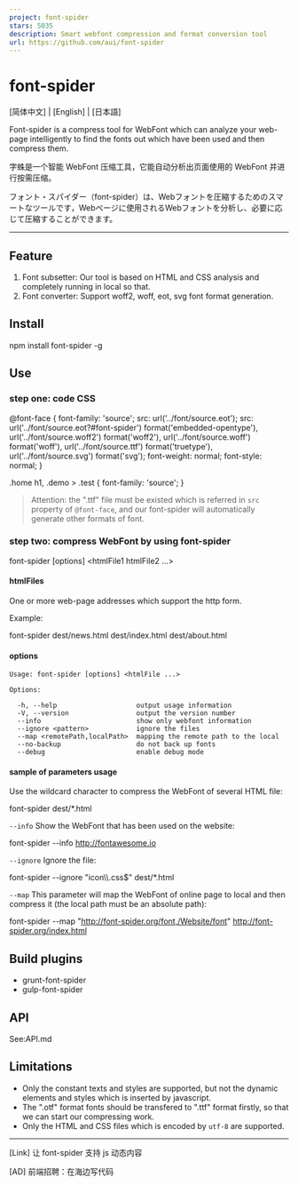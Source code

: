 ```yaml
---
project: font-spider
stars: 5035
description: Smart webfont compression and format conversion tool
url: https://github.com/aui/font-spider
---
```


font-spider
===========

\[简体中文\] | \[English\] | \[日本語\]

Font-spider is a compress tool for WebFont which can analyze your web-page intelligently to find the fonts out which have been used and then compress them.

字蛛是一个智能 WebFont 压缩工具，它能自动分析出页面使用的 WebFont 并进行按需压缩。

フォント・スパイダー（font-spider）は、Webフォントを圧縮するためのスマートなツールです，Webページに使用されるWebフォントを分析し、必要に応じて圧縮することができます。

* * *

Feature
-------

1.  Font subsetter: Our tool is based on HTML and CSS analysis and completely running in local so that.
2.  Font converter: Support woff2, woff, eot, svg font format generation.

Install
-------

npm install font-spider -g

Use
---

### step one: code CSS

@font-face {
  font-family: 'source';
  src: url('../font/source.eot');
  src:
    url('../font/source.eot?#font-spider') format('embedded-opentype'),
    url('../font/source.woff2') format('woff2'),
    url('../font/source.woff') format('woff'),
    url('../font/source.ttf') format('truetype'),
    url('../font/source.svg') format('svg');
  font-weight: normal;
  font-style: normal;
}

.home h1, .demo \> .test {
    font-family: 'source';
}

> Attention: the ".ttf" file must be existed which is referred in `src` property of `@font-face`, and our font-spider will automatically generate other formats of font.

### step two: compress WebFont by using font-spider

font-spider \[options\] <htmlFile1 htmlFile2 ...\>

#### htmlFiles

One or more web-page addresses which support the http form.

Example:

font-spider dest/news.html dest/index.html dest/about.html

#### options

```
Usage: font-spider [options] <htmlFile ...>

Options:

  -h, --help                    output usage information
  -V, --version                 output the version number
  --info                        show only webfont information
  --ignore <pattern>            ignore the files
  --map <remotePath,localPath>  mapping the remote path to the local
  --no-backup                   do not back up fonts
  --debug                       enable debug mode
```

#### sample of parameters usage

Use the wildcard character to compress the WebFont of several HTML file:

font-spider dest/\*.html

`--info` Show the WebFont that has been used on the website:

font-spider --info http://fontawesome.io

`--ignore` Ignore the file:

font-spider --ignore "icon\\\\.css$" dest/\*.html

`--map` This parameter will map the WebFont of online page to local and then compress it (the local path must be an absolute path):

font-spider --map "http://font-spider.org/font,/Website/font" http://font-spider.org/index.html

Build plugins
-------------

-   grunt-font-spider
-   gulp-font-spider

API
---

See:API.md

Limitations
-----------

-   Only the constant texts and styles are supported, but not the dynamic elements and styles which is inserted by javascript.
-   The ".otf" format fonts should be transfered to ".ttf" format firstly, so that we can start our compressing work.
-   Only the HTML and CSS files which is encoded by `utf-8` are supported.

* * *

\[Link\] 让 font-spider 支持 js 动态内容

\[AD\] 前端招聘：在海边写代码
